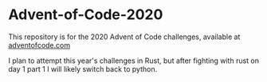 # Advent-of-Code-2020

This repository is for the 2020 Advent of Code challenges, available at [adventofcode.com](https://adventofcode.com/) 

I plan to attempt this year's challenges in Rust, but after fighting with rust
on day 1 part 1 I will likely switch back to python.
